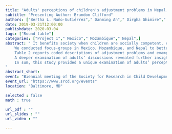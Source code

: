 ```yaml
---
title: "Adults' perceptions of children's adjustment problems in Nepal, Mexico, and Mozambique "
subtitle: "Presenting Author: Brandon Clifford"
authors: ["Bertha L. Nuño-Gutiérrez"," Danming An"," Dirgha Ghimire"," Jennifer E. Glick"," Natalie D. Eggum-Wilkens"," Ramos Muanamoha"," Robert H. Bradley"," M. Dalal Safa"," ",]
date: 2019-03-21T12:00:00
publishdate: 2020-03-04
tags: ["Round table"]
categories: ["Project 1"," Mexico"," Mozambique"," Nepal",]
abstract: "	It benefits society when children are socially competent, engaged at school, and psychologically well. Children with adjustment problems have trouble being successful members of their communities. Most of what is known about children’s social-emotional adjustment is from studies of western, educated, industrialized, rich, and democratic societies, and may not generalize to most children (a.k.a. “WEIRD” results; Henrich, Heine, & Norenzayan, 2010). We know comparatively little about the unique problems and challenges facing children in other cultures. Thus, the purpose of this study was to develop a better understanding of conceptualizations of children’s adjustment problems in Mexico, Mozambique, and Nepal. 
	We conducted focus-groups in Mexico, Mozambique, and Nepal to better understand adults’ conceptualizations of adjustment problems. Parents and caregivers (N = 113, M = 38.55, SD = 8.69; 51.3% female) were asked, “Children sometimes behave in ways that are not appropriate. You do not like the way they are behaving. You want them to stop acting that way because it will make it more difficult for them interact with others and be successful in their schools, families, and communities. What types of behaviors make it difficult for children to be successful?” Focus-group discussions were transcribed into English, and independently coded by two people into themes informed by the adjustment problems literature and patterns in the data (Table 1). Discrepancies were resolved through consensus. 
	Table 2 reports coded descriptions of adjustment problems and example quotations. Externalizing and other problems were described in all focus groups, yet, internalizing problems were scarcely (only withdrawal descriptions in Nepal and Mozambique) or never (Mexico) discussed. Internalizing problems are commonly identified in “WEIRD,” and occasionally examined and identified in non-“WEIRD,” samples of children and adolescents (e.g., Eggum-Wilkens, Zhang, & Farago, 2017). Perhaps internalizing problems were not as salient as externalizing problems for our adults because the discussion prompt emphasized behavior. In addition, emotional liability was highlighted in the Mexico and Mozambique focus groups, but not the Nepal focus group, perhaps a result of the emotion socialization practices of some ethnic groups  (Cole, Bruschi, & Tamang, 2002)
	A deeper examination of adults’ discussions revealed further insight into the adjustment problems of each culture. For example, many Mozambican and Nepali adults raised the issue of children’s disrespect to non-parental adults in the community suggesting an emphasis on respect for all adults. Further, many adults in Mexico and Mozambique expressed concerns over children’s early romantic relationships and teen pregnancy, prevalent social problems in their countries (UNICEF, 2012). Finally, drug addiction, smoking, and drinking alcohol were universally highlighted as major concerns.
	In sum, this study provided a unique examination of adults’ perceptions of adjustment problems facing children in three countries. Our data were particularly useful in providing a detailed look at adults’ perceptions of externalizing problems in these cultures. Future work should explicitly investigate internalizing problems in non-“WEIRD” societies.
"
abstract_short: 
event: "Biennial meeting of the Society for Research in Child Development"
event_url: "https://www.srcd.org/events"
location: "Baltimore, MD"

selected : false
math : true

url_pdf : ""
url_slides : ""
url_video : ""

---
```

